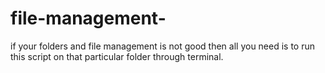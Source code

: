 # file-management-
if your folders and file management is not good then all you need is to run this script on that particular folder through terminal.
